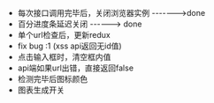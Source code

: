  - 每次接口调用完毕后，关闭浏览器实例   ------->done
 - 百分进度条延迟关闭 ------> done
 - 单个url检查后，更新redux
 - fix bug :1 (xss api返回无id值)
 - 点击输入框时，清空框内值
 - api端如果url出错，直接返回false
 - 检测完毕后图标颜色
 - 图表生成开关